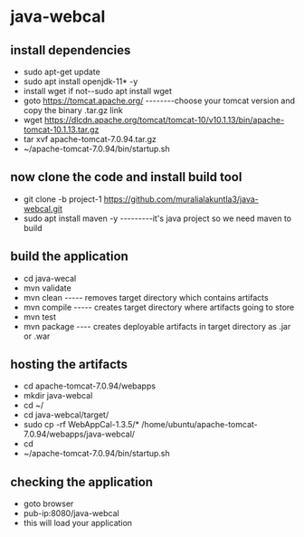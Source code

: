 # java-webcal
## install dependencies
  - sudo apt-get update
  - sudo apt install openjdk-11* -y
  - install wget if not--sudo apt install wget
  - goto https://tomcat.apache.org/ --------choose your tomcat version and copy the binary .tar.gz link
  - wget https://dlcdn.apache.org/tomcat/tomcat-10/v10.1.13/bin/apache-tomcat-10.1.13.tar.gz
  - tar xvf apache-tomcat-7.0.94.tar.gz
  -  ~/apache-tomcat-7.0.94/bin/startup.sh
## now clone the code and install build tool
  - git clone -b project-1 https://github.com/muralialakuntla3/java-webcal.git
  - sudo apt install maven -y ---------it's java project so we need maven to build
## build the application
  - cd java-wecal
  - mvn validate
  - mvn clean ----- removes target directory which contains artifacts
  - mvn compile ----- creates target directory where artifacts going to store
  - mvn test 
  - mvn package ---- creates deployable artifacts in target directory as .jar or .war 
## hosting the artifacts
  - cd apache-tomcat-7.0.94/webapps
  - mkdir java-webcal
  - cd ~/
  - cd java-webcal/target/
  - sudo cp -rf WebAppCal-1.3.5/* /home/ubuntu/apache-tomcat-7.0.94/webapps/java-webcal/
  - cd
  - ~/apache-tomcat-7.0.94/bin/startup.sh
## checking the application
  - goto browser
  - pub-ip:8080/java-webcal
  - this will load your application
